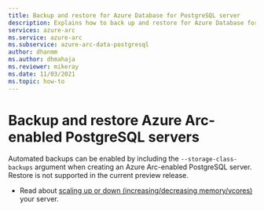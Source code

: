```yaml
---
title: Backup and restore for Azure Database for PostgreSQL server
description: Explains how to back up and restore for Azure Database for PostgreSQL servers
services: azure-arc
ms.service: azure-arc
ms.subservice: azure-arc-data-postgresql
author: dhanmm
ms.author: dhmahaja
ms.reviewer: mikeray
ms.date: 11/03/2021
ms.topic: how-to
---
```


# Backup and restore Azure Arc-enabled PostgreSQL servers

Automated backups can be enabled by including the `--storage-class-backups` argument when creating an Azure Arc-enabled PostgreSQL server. Restore is not supported in the current preview release.

- Read about [scaling up or down (increasing/decreasing memory/vcores)](scale-up-down-postgresql-server-using-cli.md) your server.
